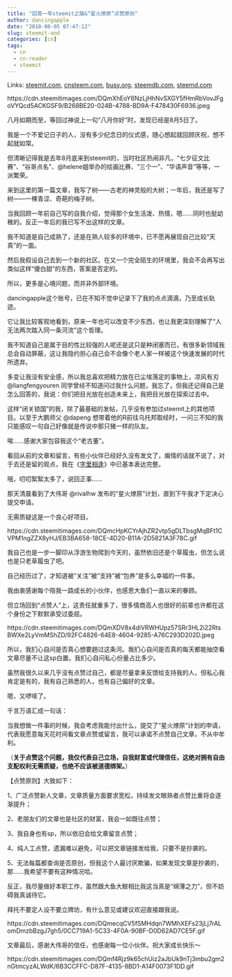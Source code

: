 ```yaml
---
title: "回首一年steemit之路&“星火燎原”点赞原则"
author: dancingapple
date: "2018-08-05 07:47:12"
slug: steemit-and
categories: [cn]
tags: 
  - cn
  - cn-reader
  - steemit
---
```


Links: [steemit.com](https://steemit.com/cn/@dancingapple/steemit-and), [cnsteem.com](https://cnsteem.com/cn/@dancingapple/steemit-and), [busy.org](https://busy.org/cn/@dancingapple/steemit-and), [steemdb.com](https://steemdb.com/cn/@dancingapple/steemit-and), [steemd.com](https://steemd.com/cn/@dancingapple/steemit-and)

<html>
<p>https://cdn.steemitimages.com/DQmXhEoY6NzLjHhNvSXGY5fHmRbVovJFgoVYQcd5ACKGSF9/B268BE20-024B-4788-BD9A-F478430F6936.jpeg</p>
<p>八月如期而至，等回过神说上一句“八月你好”时，发现已经是8月5日了。</p>
<p>我是一个不爱记日子的人，没有多少纪念日的仪式感，随心想起就回顾庆祝，想不起就如常。</p>
<p>但清晰记得我是去年8月底来到steemit的，当时社区热闹非凡，“七夕征文比赛”、“谷哥点名”、@helene姐举办的绘画比赛、“三个一”、“华语声音”等等，一派繁荣。</p>
<p>来到这里的第一篇文章，我写了树——古老的神灵般的大树；一年后，我还是写了树——一棵青涩、奇葩的梅子树。</p>
<p>当我回顾一年前自己写的自我介绍，觉得那个女生活泼、热情，嗯……同时也挺幼稚的。反正一年后的我已写不出这样的文章。</p>
<p>我不知道是自己成熟了，还是在熟人较多的环境中，已不愿再展现自己比较“天真”的一面。</p>
<p>然后我假设自己去到一个新的社区。在又一个完全陌生的环境里，我会不会再写出类似这样“傻白甜”的东西，答案是否定的。</p>
<p>所以，更多是心境问题，而并非外部环境。</p>
<p>dancingapple这个账号，已在不知不觉中记录下了我的点点滴滴，乃至成长轨迹。</p>
<p>它让我比较客观地看到，原来一年也可以改变不少东西，也让我更深刻理解了“人无法两次踏入同一条河流”这个哲理。</p>
<p>我不知道自己是属于目的性比较强的人呢还是这只是种闭塞而已，有很多新领域我总会自动屏蔽，这让我隐约担心自己会不会像个老人家一样被这个快速发展的时代所遗弃。</p>
<p>多变让我没有安全感，所以我总喜欢把精力放在已尘埃落定的事物上，凉风有刃 @liangfengyouren 同学曾经不知道问过我什么问题，我忘了，但我还记得自己是怎么回答的，我说：你们把目光放在创造未来上，我把目光放在探索过去中。</p>
<p>这样“闭关锁国”的我，除了最基础的发帖，几乎没有参加过steemit上的其他项目。以至于大鹏师父 @dapeng 想带着他的R前往乌托邦取经时，一问三不知的我只能感叹一句自己好像就是传说中那只猪一样的队友。</p>
<p>唉……感谢大家包容我这个“老古董”。</p>
<p>看回从前的文章和留言，有些小伙伴已经好久没有发文了，煽情的话就不说了，对于去还是留的观点，我在《<a href="https://steemit.com/cn/@dancingapple/713ygt">字里相逢</a>》中已基本表达完整。</p>
<p>哦，叨叨絮絮太多了，说回正事……</p>
<p>那天清晨看到了大伟哥 @rivalhw 发布的“星火燎原”计划，直到下午我才下定决心提交申请。</p>
<p>无需质疑这是一个良心好项目。</p>
<p>https://cdn.steemitimages.com/DQmcHpKCYrAjhZR2vtp5gDLTbsgMqBFt1CVPM1ngZZX8yHJ/EB3BA658-18CE-4D20-B11A-2D5821A3F78C.gif</p>
<p>我自己也是一步一脚印从浮游生物爬到今天的，虽然依旧还是个草履虫，但怎么说也是只老草履虫了吧。</p>
<p>自己经历过了，才知道被“关注”被“支持”被“包养”是多么幸福的一件事。</p>
<p>我由衷感谢每个陪我一路成长的小伙伴，也感恩大鱼们一直以来的眷顾。</p>
<p>但立场回到“点赞人”上，这责任就重多了，很多情商高人也很好的前辈也许都在这个身份之下默默承受过委屈。</p>
<p>https://cdn.steemitimages.com/DQmXDV8x4diVRWHUpz57SRr3HL2i22RtsBWXe2LyVmMShZD/92FC4826-64E8-4604-9285-A76C293D202D.jpeg</p>
<p>所以，我扪心自问是否真心想要趟过这条河。我扪心自问是否真的每天都能抽空看文章尽量不让这sp白置。我扪心自问私心份量占比多少。</p>
<p>虽然我很久以来几乎没有点赞过自己，都是尽量拿来反馈给支持我的人，但私心我肯定是有的，我有自己熟悉的人，也有自己偏好的文章。</p>
<p>嗯，又啰嗦了。</p>
<p>千言万语汇成一句话：</p>
<p>当我想做一件事的时候，我会考虑我能付出什么，提交了“星火燎原”计划的申请，代表我愿意每天花时间看文章点赞或留言，我可以承诺不点赞自己文章，不从中牟利。</p>
<p>（<strong>关于点赞这个问题，我仅代表自己立场，自我财富或代理信任，这绝对拥有自由支配权利无需质疑，也绝不应该被道德绑架。</strong>）</p>
<p>【点赞原则】大致如下：</p>
<p>1、广泛点赞新人文章，文章质量方面要求宽松，持续发文眼熟者点赞比重将会逐渐提升；</p>
<p>2、老朋友们的文章也是社区的财富，我会一如既往点赞；</p>
<p>3、我自身也有sp，所以依旧会给文章留言点赞；</p>
<p>4、纯人工点赞，遗漏难以避免，可以把文章链接发给我，只要不是抄袭的。</p>
<p>5、无法每篇都查询是否原创，但我这个人最讨厌欺骗，如果发现文章是抄袭的，那……我希望不要有这种情况哈。</p>
<p>反正，我尽量做好本职工作，虽然跟大鱼大鲸相比我这当真是“绵薄之力”，但不妨碍我真诚待它。</p>
<p>拜托不要定人设不要立牌坊，有什么意见或建议欢迎直接跟我说。</p>
<p>https://cdn.steemitimages.com/DQmecqCV5fSMHdqn7WMhXEFs23jLj7rALomDmzbBzgJ7gh5/0CC719A1-5C33-4F0A-90BF-D0D62AD7CE5F.gif</p>
<p>文章最后，感谢大伟哥的信任，也感谢每一位小伙伴。祝大家成长快乐～</p>
<p>https://cdn.steemitimages.com/DQmf4Rjz9k65chUiz2aJbUk9nTj3mbu2gm2nGtmcyzALWdK/6B3CCFFC-D87F-4135-8BD1-A14F0073F1DD.gif</p>
<p><br></p>
</html>

